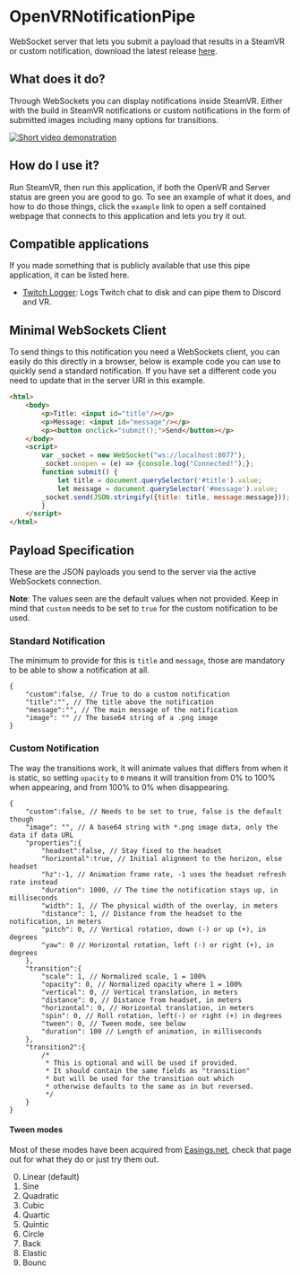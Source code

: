 # OpenVRNotificationPipe
WebSocket server that lets you submit a payload that results in a SteamVR or custom notification, download the latest release [here](https://github.com/BOLL7708/OpenVRNotificationPipe/releases).

## What does it do?
Through WebSockets you can display notifications inside SteamVR. Either with the build in SteamVR notifications or custom notifications in the form of submitted images including many options for transitions.

[![Short video demonstration](https://img.youtube.com/vi/gSqyOYsiymw/0.jpg)](https://www.youtube.com/watch?v=gSqyOYsiymw)

## How do I use it?
Run SteamVR, then run this application, if both the OpenVR and Server status are green you are good to go. To see an example of what it does, and how to do those things, click the `example` link to open a self contained webpage that connects to this application and lets you try it out.

## Compatible applications
If you made something that is publicly available that use this pipe application, it can be listed here.
* [Twitch Logger](https://github.com/jeppevinkel/twitch-logger): Logs Twitch chat to disk and can pipe them to Discord and VR.

## Minimal WebSockets Client
To send things to this notification you need a WebSockets client, you can easily do this directly in a browser, below is example code you can use to quickly send a standard notification. If you have set a different code you need to update that in the server URI in this example.
```html
<html>
    <body>
        <p>Title: <input id="title"/></p>
        <p>Message: <input id="message"/></p>
        <p><button onclick="submit();">Send</button></p>
    </body>
    <script>
        var _socket = new WebSocket("ws://localhost:8077");
        _socket.onopen = (e) => {console.log("Connected!");};
        function submit() {
            let title = document.querySelector('#title').value;
            let message = document.querySelector('#message').value;
	    _socket.send(JSON.stringify({title: title, message:message}));
        }
    </script>
</html>
```

## Payload Specification
These are the JSON payloads you send to the server via the active WebSockets connection.

**Note**: The values seen are the default values when not provided. Keep in mind that `custom` needs to be set to `true` for the custom notification to be used.
### Standard Notification
The minimum to provide for this is `title` and `message`, those are mandatory to be able to show a notification at all.
```jsonc
{
    "custom":false, // True to do a custom notification
    "title":"", // The title above the notification
    "message":"", // The main message of the notification
    "image": "" // The base64 string of a .png image
}
```
### Custom Notification
The way the transitions work, it will animate values that differs from when it is static, so setting `opacity` to `0` means it will transition from 0% to 100% when appearing, and from 100% to 0% when disappearing.
```jsonc
{
    "custom":false, // Needs to be set to true, false is the default though
    "image": "", // A base64 string with *.png image data, only the data if data URL
    "properties":{
        "headset":false, // Stay fixed to the headset
        "horizontal":true, // Initial alignment to the horizon, else headset
        "hz":-1, // Animation frame rate, -1 uses the headset refresh rate instead
        "duration": 1000, // The time the notification stays up, in milliseconds
        "width": 1, // The physical width of the overlay, in meters
        "distance": 1, // Distance from the headset to the notification, in meters
        "pitch": 0, // Vertical rotation, down (-) or up (+), in degrees
        "yaw": 0 // Horizontal rotation, left (-) or right (+), in degrees
    },
    "transition":{
        "scale": 1, // Normalized scale, 1 = 100%
        "opacity": 0, // Normalized opacity where 1 = 100%
        "vertical": 0, // Vertical translation, in meters
        "distance": 0, // Distance from headset, in meters
        "horizontal": 0, // Horizontal translation, in meters
        "spin": 0, // Roll rotation, left(-) or right (+) in degrees
        "tween": 0, // Tween mode, see below
        "duration": 100 // Length of animation, in milliseconds
    },
    "transition2":{
        /* 
	     * This is optional and will be used if provided.
         * It should contain the same fields as "transition"
         * but will be used for the transition out which
         * otherwise defaults to the same as in but reversed.
         */
    }
}
```
#### Tween modes
Most of these modes have been acquired from [Easings.net](https://easings.net/), check that page out for what they do or just try them out.

0. Linear (default)
1. Sine
2. Quadratic
3. Cubic
4. Quartic
5. Quintic
6. Circle
7. Back
8. Elastic
9. Bounc